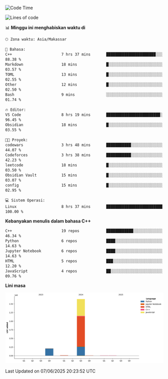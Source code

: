 <!--START_SECTION:waka-->
![Code Time](http://img.shields.io/badge/Code%20Time-263%20hrs%2052%20mins-blue)

![Lines of code](https://img.shields.io/badge/Sejak%20Hello%20World%20aku%20telah%20menulis-1.9%20million%20baris%20kode-blue)

📊 **Minggu ini menghabiskan waktu di** 

```text
🕑︎ Zona waktu: Asia/Makassar

💬 Bahasa: 
C++                      7 hrs 37 mins       ██████████████████████░░░   88.38 % 
Markdown                 18 mins             █░░░░░░░░░░░░░░░░░░░░░░░░   03.57 % 
TOML                     13 mins             █░░░░░░░░░░░░░░░░░░░░░░░░   02.55 % 
Other                    12 mins             █░░░░░░░░░░░░░░░░░░░░░░░░   02.50 % 
Bash                     9 mins              ░░░░░░░░░░░░░░░░░░░░░░░░░   01.74 % 

🔥 Editor: 
VS Code                  8 hrs 19 mins       ████████████████████████░   96.45 % 
Obsidian                 18 mins             █░░░░░░░░░░░░░░░░░░░░░░░░   03.55 % 

🐱‍💻 Proyek: 
codewars                 3 hrs 48 mins       ███████████░░░░░░░░░░░░░░   44.07 % 
Codeforces               3 hrs 38 mins       ███████████░░░░░░░░░░░░░░   42.23 % 
leetcode                 18 mins             █░░░░░░░░░░░░░░░░░░░░░░░░   03.50 % 
Obsidian Vault           15 mins             █░░░░░░░░░░░░░░░░░░░░░░░░   03.07 % 
config                   15 mins             █░░░░░░░░░░░░░░░░░░░░░░░░   02.95 % 

💻 Sistem Operasi: 
Linux                    8 hrs 37 mins       █████████████████████████   100.00 % 
```

**Kebanyakan menulis dalam bahasa C++** 

```text
C++                      19 repos            ████████████░░░░░░░░░░░░░   46.34 % 
Python                   6 repos             ████░░░░░░░░░░░░░░░░░░░░░   14.63 % 
Jupyter Notebook         6 repos             ████░░░░░░░░░░░░░░░░░░░░░   14.63 % 
HTML                     5 repos             ███░░░░░░░░░░░░░░░░░░░░░░   12.20 % 
JavaScript               4 repos             ██░░░░░░░░░░░░░░░░░░░░░░░   09.76 % 
```



**Lini masa**

![Lines of Code chart](https://raw.githubusercontent.com/yusuf601/yusuf601/main/assets/bar_graph.png)


 Last Updated on 07/06/2025 20:23:52 UTC
<!--END_SECTION:waka-->

